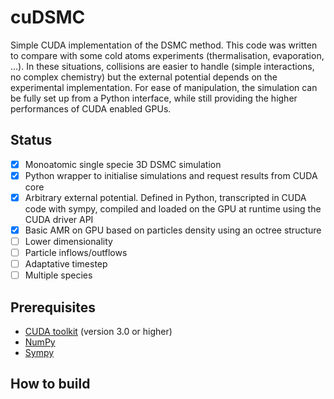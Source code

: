 # cuDSMC
Simple CUDA implementation of the DSMC method.
This code was written to compare with some cold atoms experiments (thermalisation, evaporation, ...). In these situations, collisions are easier to handle (simple interactions, no complex chemistry) but the external potential depends on the experimental implementation. 
For ease of manipulation, the simulation can be fully set up from a Python interface, while still providing the higher performances of CUDA enabled GPUs. 

## Status

- [x] Monoatomic single specie 3D DSMC simulation
- [x] Python wrapper to initialise simulations and request results from CUDA core
- [x] Arbitrary external potential. Defined in Python, transcripted in CUDA code with sympy, compiled and loaded on the GPU at runtime using the CUDA driver API
- [x] Basic AMR on GPU based on particles density using an octree structure
- [ ] Lower dimensionality
- [ ] Particle inflows/outflows
- [ ] Adaptative timestep
- [ ] Multiple species

## Prerequisites

- [CUDA toolkit](https://developer.nvidia.com/cuda-toolkit) (version 3.0 or higher)
- [NumPy](https://numpy.org/)
- [Sympy](https://www.sympy.org/en/index.html)

## How to build 


